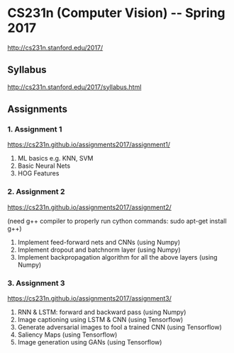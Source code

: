 # CS231n (Computer Vision) -- Spring 2017
http://cs231n.stanford.edu/2017/

## Syllabus
http://cs231n.stanford.edu/2017/syllabus.html

## Assignments

### 1. Assignment 1
https://cs231n.github.io/assignments2017/assignment1/

1. ML basics e.g. KNN, SVM
2. Basic Neural Nets
3. HOG Features

### 2. Assignment 2
https://cs231n.github.io/assignments2017/assignment2/

(need  g++ compiler to properly run cython commands: sudo apt-get install g++)
1. Implement feed-forward nets and CNNs (using Numpy)
2. Implement dropout and batchnorm layer (using Numpy)
3. Implement backpropagation algorithm for all the above layers (using Numpy)

### 3. Assignment 3
https://cs231n.github.io/assignments2017/assignment3/

1. RNN & LSTM: forward and backward pass (using Numpy)
2. Image captioning using LSTM & CNN (using Tensorflow)
3. Generate adversarial images to fool a trained CNN (using Tensorflow)
4. Saliency Maps (using Tensorflow)
5. Image generation using GANs (using Tensorflow)
